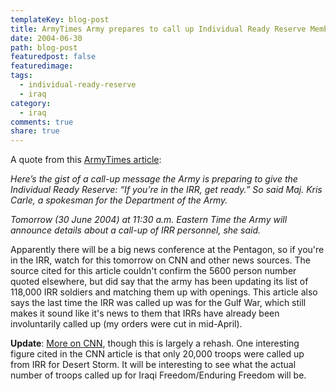 ```yaml
---
templateKey: blog-post
title: ArmyTimes Army prepares to call up Individual Ready Reserve Members (this is news?)
date: 2004-06-30
path: blog-post
featuredpost: false
featuredimage:
tags:
  - individual-ready-reserve
  - iraq
category:
  - iraq
comments: true
share: true
---
```


A quote from this [ArmyTimes article](http://www.armytimes.com/story.php?f=0-292925-3052676.php):

_Here’s the gist of a call-up message the Army is preparing to give the Individual Ready Reserve: “If you’re in the IRR, get ready.” So said Maj. Kris Carle, a spokesman for the Department of the Army._

_Tomorrow (30 June 2004) at 11:30 a.m. Eastern Time the Army will announce details about a call-up of IRR personnel, she said._

Apparently there will be a big news conference at the Pentagon, so if you're in the IRR, watch for this tomorrow on CNN and other news sources. The source cited for this article couldn't confirm the 5600 person number quoted elsewhere, but did say that the army has been updating its list of 118,000 IRR soldiers and matching them up with openings. This article also says the last time the IRR was called up was for the Gulf War, which still makes it sound like it's news to them that IRRs have already been involuntarily called up (my orders were cut in mid-April).

**Update**: [More on CNN](http://www.cnn.com/2004/US/06/29/pentagon.reserves/index.html), though this is largely a rehash. One interesting figure cited in the CNN article is that only 20,000 troops were called up from IRR for Desert Storm. It will be interesting to see what the actual number of troops called up for Iraqi Freedom/Enduring Freedom will be.
